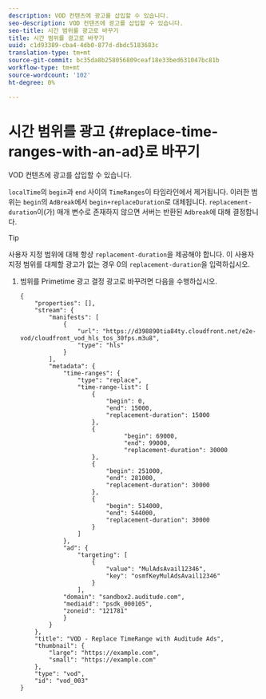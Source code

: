 ```yaml
---
description: VOD 컨텐츠에 광고를 삽입할 수 있습니다.
seo-description: VOD 컨텐츠에 광고를 삽입할 수 있습니다.
seo-title: 시간 범위를 광고로 바꾸기
title: 시간 범위를 광고로 바꾸기
uuid: c1d93389-cba4-4db0-877d-dbdc5183683c
translation-type: tm+mt
source-git-commit: bc35da8b258056809ceaf18e33bed631047bc81b
workflow-type: tm+mt
source-wordcount: '102'
ht-degree: 0%

---
```



# 시간 범위를 광고 {#replace-time-ranges-with-an-ad}로 바꾸기

VOD 컨텐츠에 광고를 삽입할 수 있습니다.

`localTime`의 `begin`과 `end` 사이의 `TimeRanges`이 타임라인에서 제거됩니다. 이러한 범위는 `begin`의 `AdBreak`에서 `begin+replaceDuration`로 대체됩니다. `replacement-duration`이(가) 매개 변수로 존재하지 않으면 서버는 반환된 `Adbreak`에 대해 결정합니다.

>[!TIP]
>
>사용자 지정 범위에 대해 항상 `replacement-duration`을 제공해야 합니다. 이 사용자 지정 범위를 대체할 광고가 없는 경우 0의 `replacement-duration`을 입력하십시오.

1. 범위를 Primetime 광고 결정 광고로 바꾸려면 다음을 수행하십시오.

   ```
   {   
       "properties": [],
       "stream": {
           "manifests": [
               {
                   "url": "https://d398890tia84ty.cloudfront.net/e2e-vod/cloudfront_vod_hls_tos_30fps.m3u8",
                   "type": "hls"
               }
           ],
           "metadata": {
               "time-ranges": {
                   "type": "replace",
                   "time-range-list": [
                       {
                           "begin": 0,
                           "end": 15000,
                           "replacement-duration": 15000
                       },
                       {
                                "begin": 69000,
                                "end": 99000,
                                "replacement-duration": 30000
                       },
                       {
                           "begin": 251000,
                           "end": 281000,
                           "replacement-duration": 30000
                       },
                       {
                           "begin": 514000,
                           "end": 544000,
                           "replacement-duration": 30000
                       }
                   ]
               },
               "ad": {
                   "targeting": [
                       {
                           "value": "MulAdsAvail12346",
                           "key": "osmfKeyMulAdsAvail12346"
                       }
                   ],
               "domain": "sandbox2.auditude.com",
               "mediaid": "psdk_000105",
               "zoneid": "121781"
               }     
           }
       },   
       "title": "VOD - Replace TimeRange with Auditude Ads",
       "thumbnail": {
           "large": "https://example.com",
           "small": "https://example.com"
       },
       "type": "vod",
       "id": "vod_003"
   }
   ```
